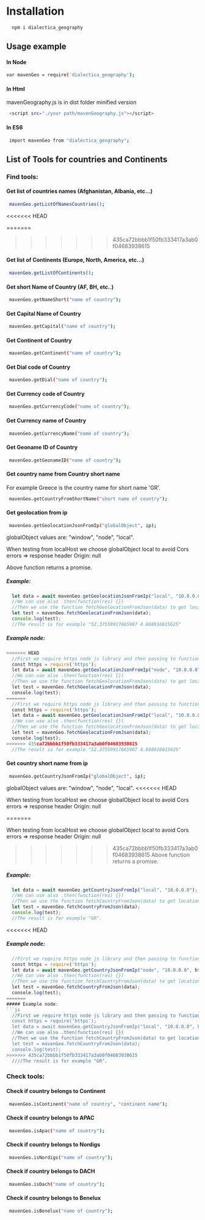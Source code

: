 # Installation
```sh
  npm i dialectica_geography
```

## Usage example
#### In Node
```sh
var mavenGeo = require('dialectica_geography');
```
#### In Html

mavenGeography.js is in dist folder minified version
```sh
 <script src="./your path/mavenGeography.js"></script>
```  
#### In ES6
```sh
 import mavenGeo from "dialectica_geography";
```  
## List of Tools for countries and Continents

### Find tools:
#### Get list of countries names (Afghanistan, Albania, etc...)
```sh
 mavenGeo.getListOfNamesCountries();
```  
<<<<<<< HEAD

=======
  
>>>>>>> 435ca72bbbb1f50fb333417a3ab0f04683938615
#### Get list of Continents (Europe, North, America, etc...)
```sh
 mavenGeo.getListOfContinents();
```  

#### Get short Name of Country (AF, BH, etc..)
```sh
 mavenGeo.getNameShort("name of country");
```  

#### Get Capital Name of Country
```sh
 mavenGeo.getCapital("name of country");
```  

#### Get Continent of Country
```sh
 mavenGeo.getContinent("name of country");
```  

#### Get Dial code of Country
```sh
 mavenGeo.getDial("name of country");
```  

#### Get Currency code of Country
```sh
 mavenGeo.getCurrencyCode("name of country");
```  

#### Get Currency name of Country
```sh
 mavenGeo.getCurrencyName("name of country");
```  

#### Get Geoname ID  of Country
```sh
 mavenGeo.getGeonameID("name of country");
```  

#### Get country name  from Country short name
For example Greece is the country name for short name 'GR'.
```sh
 mavenGeo.getCountryFromShortName("short name of country");
```  

#### Get geolocation from ip
```sh
 mavenGeo.getGeolocationJsonFromIp("globalObject", ip);
```  
globalObject values are: "window", "node", "local".

When testing from localHost we choose globalObject local to avoid
Cors errors => response header Origin: null

Above function returns a promise.
##### Example:
```js
  let data = await mavenGeo.getGeolocationJsonFromIp("local", "10.0.0.0");
  //We can use also .then(function(res) {})
  //Then we use the function fetchGeolocationFromJson(data) to get location
  let test = mavenGeo.fetchGeolocationFromJson(data);
  console.log(test);
  //The result is for example "52.37559917665907 4.888916015625"
```  
##### Example node:
```js
<<<<<<< HEAD
  //First we require https node js library and then passing to function
  const https = require('https');
  let data = await mavenGeo.getGeolocationJsonFromIp("node", "10.0.0.0", https);
  //We can use also .then(function(res) {})
  //Then we use the function fetchGeolocationFromJson(data) to get location
  let test = mavenGeo.fetchGeolocationFromJson(data);
  console.log(test);
=======
  //First we require https node js library and then passing to function 
  const https = require('https'); 
  let data = await mavenGeo.getGeolocationJsonFromIp("local", "10.0.0.0", https); 
  //We can use also .then(function(res) {}) 
  //Then we use the function fetchGeolocationFromJson(data) to get location 
  let test = mavenGeo.fetchGeolocationFromJson(data); 
  console.log(test); 
>>>>>>> 435ca72bbbb1f50fb333417a3ab0f04683938615
  //The result is for example "52.37559917665907 4.888916015625"
```  

#### Get country short name  from ip
```sh
 mavenGeo.getCountryJsonFromIp("globalObject", ip);
```  
globalObject values are: "window", "node", "local".
<<<<<<< HEAD

When testing from localHost we choose globalObject local to avoid
Cors errors => response header Origin: null

=======
 
When testing from localHost we choose globalObject local to avoid
Cors errors => response header Origin: null
 
>>>>>>> 435ca72bbbb1f50fb333417a3ab0f04683938615
Above function returns a promise.
##### Example:
```js
  let data = await mavenGeo.getCountryJsonFromIp("local", "10.0.0.0");
  //We can use also .then(function(res) {})
  //Then we use the function fetchCountryFromJson(data) to get location
  let test = mavenGeo.fetchCountryFromJson(data);
  console.log(test);
  //The result is for example "GR".
```  
<<<<<<< HEAD
##### Example node:
```js
  //First we require https node js library and then passing to function
  const https = require('https');
  let data = await mavenGeo.getCountryJsonFromIp("node", "10.0.0.0", https);
  //We can use also .then(function(res) {})
  //Then we use the function fetchCountryFromJson(data) to get location
  let test = mavenGeo.fetchCountryFromJson(data);
  console.log(test);
=======
##### Example node: 
```js
  //First we require https node js library and then passing to function 
  const https = require('https'); 
  let data = await mavenGeo.getCountryJsonFromIp("local", "10.0.0.0", https); 
  //We can use also .then(function(res) {}) 
  //Then we use the function fetchCountryFromJson(data) to get location 
  let test = mavenGeo.fetchCountryFromJson(data); 
  console.log(test); 
>>>>>>> 435ca72bbbb1f50fb333417a3ab0f04683938615
  ////The result is for example "GR".
```  

### Check tools:
#### Check if country belongs to Continent
```sh
 mavenGeo.isContinent("name of country", "continent name");
```  
#### Check if country belongs to APAC
```sh
 mavenGeo.isApac("name of country");
```
#### Check if country belongs to Nordigs
```sh
 mavenGeo.isNordigs("name of country");
```
#### Check if country belongs to DACH
```sh
 mavenGeo.isDach("name of country");
```
#### Check if country belongs to Benelux
```sh
 mavenGeo.isBenelux("name of country");
```
